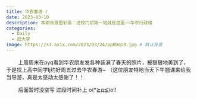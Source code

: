 ```yaml
---
title: 华农春游 ♪
date: 2023-03-10
description: 本期背景图彩蛋：进校门后第一站就是这里——华农行政楼
categories: 
  - Daily
  - 逛大学
image: https://s1.ax1x.com/2023/03/24/ppBDqU0.jpg # 默认背景
---
```


&emsp;&emsp; 上周周末在pyq看到华农朋友发各种装满了春天的照片，被狠狠地美到了，于是找上高中同学lj约好周五过去华农春游~ （这位朋友特地当天下午翘课来给我当导游，真是太感动太感谢了！！

&emsp;&emsp; 后面暂时没空写 过段时间补上 o(*≧д≦)o!!